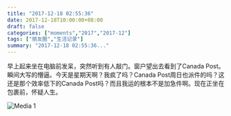 ```yaml
---
title: "2017-12-18 02:55:36"
date: 2017-12-18T10:00:00+08:00
draft: false
categories: ["moments","2017","2017-12"]
tags: ["朋友圈","生活记录"]
summary: "2017-12-18 02:55:36..."
---
```


早上起来坐在电脑前发呆，突然听到有人敲门。窗户望出去看到了Canada Post。瞬间大写的懵逼。今天是星期天啊？我疯了吗？Canada Post周日也派件的吗？这还是那个效率低下的Canada Post吗？而且我运的根本不是加急件啊。现在正坐在包裹前，怀疑人生。

![Media 1](/Moments/photos/2017-12-18/201712180255360.jpg)

